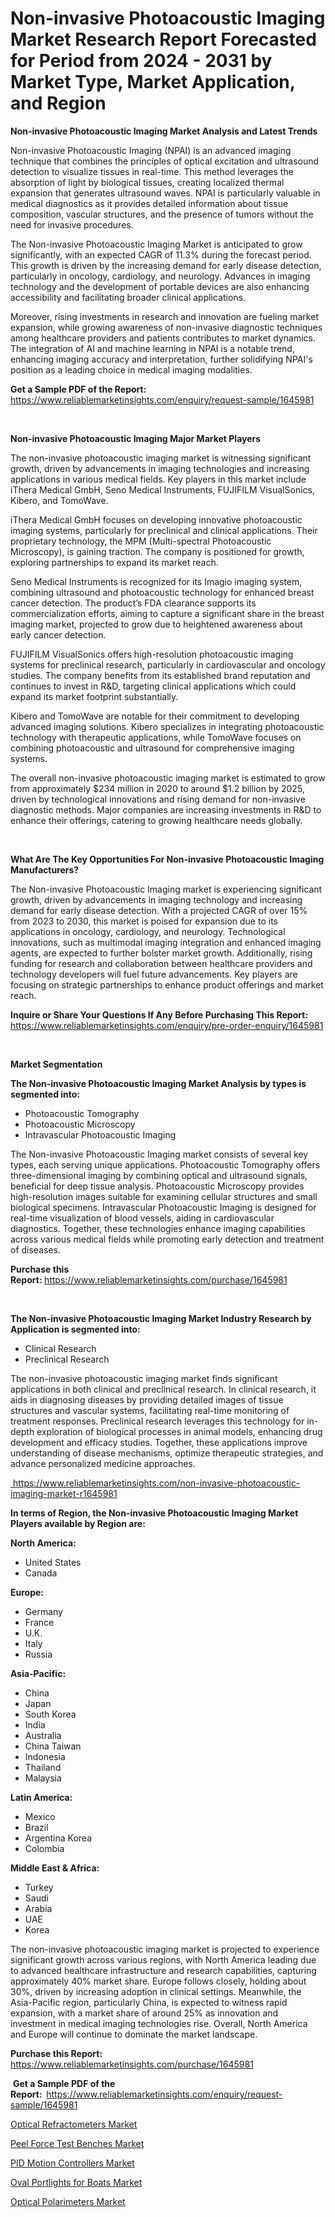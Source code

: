 <p><h1>Non-invasive Photoacoustic Imaging Market Research Report Forecasted for Period from 2024 -  2031 by Market Type, Market Application, and Region</h1></p><p><strong>Non-invasive Photoacoustic Imaging Market Analysis and Latest Trends</strong></p>
<p><p>Non-invasive Photoacoustic Imaging (NPAI) is an advanced imaging technique that combines the principles of optical excitation and ultrasound detection to visualize tissues in real-time. This method leverages the absorption of light by biological tissues, creating localized thermal expansion that generates ultrasound waves. NPAI is particularly valuable in medical diagnostics as it provides detailed information about tissue composition, vascular structures, and the presence of tumors without the need for invasive procedures.</p><p>The Non-invasive Photoacoustic Imaging Market is anticipated to grow significantly, with an expected CAGR of 11.3% during the forecast period. This growth is driven by the increasing demand for early disease detection, particularly in oncology, cardiology, and neurology. Advances in imaging technology and the development of portable devices are also enhancing accessibility and facilitating broader clinical applications. </p><p>Moreover, rising investments in research and innovation are fueling market expansion, while growing awareness of non-invasive diagnostic techniques among healthcare providers and patients contributes to market dynamics. The integration of AI and machine learning in NPAI is a notable trend, enhancing imaging accuracy and interpretation, further solidifying NPAI's position as a leading choice in medical imaging modalities.</p></p>
<p><strong>Get a Sample PDF of the Report:&nbsp;</strong> <a href="https://www.reliablemarketinsights.com/enquiry/request-sample/1645981?utm_campaign=1619&utm_medium=2&utm_source=Github&utm_content=ia&utm_term=27102024&utm_id=non-invasive-photoacoustic-imaging">https://www.reliablemarketinsights.com/enquiry/request-sample/1645981</a></p>
<p>&nbsp;</p>
<p><strong>Non-invasive Photoacoustic Imaging Major Market Players</strong></p>
<p><p>The non-invasive photoacoustic imaging market is witnessing significant growth, driven by advancements in imaging technologies and increasing applications in various medical fields. Key players in this market include iThera Medical GmbH, Seno Medical Instruments, FUJIFILM VisualSonics, Kibero, and TomoWave.</p><p>iThera Medical GmbH focuses on developing innovative photoacoustic imaging systems, particularly for preclinical and clinical applications. Their proprietary technology, the MPM (Multi-spectral Photoacoustic Microscopy), is gaining traction. The company is positioned for growth, exploring partnerships to expand its market reach.</p><p>Seno Medical Instruments is recognized for its Imagio imaging system, combining ultrasound and photoacoustic technology for enhanced breast cancer detection. The product’s FDA clearance supports its commercialization efforts, aiming to capture a significant share in the breast imaging market, projected to grow due to heightened awareness about early cancer detection.</p><p>FUJIFILM VisualSonics offers high-resolution photoacoustic imaging systems for preclinical research, particularly in cardiovascular and oncology studies. The company benefits from its established brand reputation and continues to invest in R&D, targeting clinical applications which could expand its market footprint substantially.</p><p>Kibero and TomoWave are notable for their commitment to developing advanced imaging solutions. Kibero specializes in integrating photoacoustic technology with therapeutic applications, while TomoWave focuses on combining photoacoustic and ultrasound for comprehensive imaging systems.</p><p>The overall non-invasive photoacoustic imaging market is estimated to grow from approximately $234 million in 2020 to around $1.2 billion by 2025, driven by technological innovations and rising demand for non-invasive diagnostic methods. Major companies are increasing investments in R&D to enhance their offerings, catering to growing healthcare needs globally.</p></p>
<p>&nbsp;</p>
<p><strong>What Are The Key Opportunities For Non-invasive Photoacoustic Imaging Manufacturers?</strong></p>
<p><p>The Non-invasive Photoacoustic Imaging market is experiencing significant growth, driven by advancements in imaging technology and increasing demand for early disease detection. With a projected CAGR of over 15% from 2023 to 2030, this market is poised for expansion due to its applications in oncology, cardiology, and neurology. Technological innovations, such as multimodal imaging integration and enhanced imaging agents, are expected to further bolster market growth. Additionally, rising funding for research and collaboration between healthcare providers and technology developers will fuel future advancements. Key players are focusing on strategic partnerships to enhance product offerings and market reach.</p></p>
<p><strong>Inquire or Share Your Questions If Any Before Purchasing This Report:</strong> <a href="https://www.reliablemarketinsights.com/enquiry/pre-order-enquiry/1645981?utm_campaign=1619&utm_medium=2&utm_source=Github&utm_content=ia&utm_term=27102024&utm_id=non-invasive-photoacoustic-imaging">https://www.reliablemarketinsights.com/enquiry/pre-order-enquiry/1645981</a></p>
<p>&nbsp;</p>
<p><strong>Market Segmentation</strong></p>
<p><strong>The Non-invasive Photoacoustic Imaging Market Analysis by types is segmented into:</strong></p>
<p><ul><li>Photoacoustic Tomography</li><li>Photoacoustic Microscopy</li><li>Intravascular Photoacoustic Imaging</li></ul></p>
<p><p>The Non-invasive Photoacoustic Imaging market consists of several key types, each serving unique applications. Photoacoustic Tomography offers three-dimensional imaging by combining optical and ultrasound signals, beneficial for deep tissue analysis. Photoacoustic Microscopy provides high-resolution images suitable for examining cellular structures and small biological specimens. Intravascular Photoacoustic Imaging is designed for real-time visualization of blood vessels, aiding in cardiovascular diagnostics. Together, these technologies enhance imaging capabilities across various medical fields while promoting early detection and treatment of diseases.</p></p>
<p><strong>Purchase this Report:&nbsp;</strong><a href="https://www.reliablemarketinsights.com/purchase/1645981?utm_campaign=1619&utm_medium=2&utm_source=Github&utm_content=ia&utm_term=27102024&utm_id=non-invasive-photoacoustic-imaging">https://www.reliablemarketinsights.com/purchase/1645981</a></p>
<p>&nbsp;</p>
<p><strong>The Non-invasive Photoacoustic Imaging Market Industry Research by Application is segmented into:</strong></p>
<p><ul><li>Clinical Research</li><li>Preclinical Research</li></ul></p>
<p><p>The non-invasive photoacoustic imaging market finds significant applications in both clinical and preclinical research. In clinical research, it aids in diagnosing diseases by providing detailed images of tissue structures and vascular systems, facilitating real-time monitoring of treatment responses. Preclinical research leverages this technology for in-depth exploration of biological processes in animal models, enhancing drug development and efficacy studies. Together, these applications improve understanding of disease mechanisms, optimize therapeutic strategies, and advance personalized medicine approaches.</p></p>
<p><a href="https://www.reliablemarketinsights.com/non-invasive-photoacoustic-imaging-market-r1645981?utm_campaign=1619&utm_medium=2&utm_source=Github&utm_content=ia&utm_term=27102024&utm_id=non-invasive-photoacoustic-imaging">&nbsp;https://www.reliablemarketinsights.com/non-invasive-photoacoustic-imaging-market-r1645981</a></p>
<p><strong>In terms of Region, the Non-invasive Photoacoustic Imaging Market Players available by Region are:</strong></p>
<p>
    <p> <strong> North America: </strong>
        <ul>
            <li>United States</li>
            <li>Canada</li>
        </ul>
        </p> 
    <p> <strong> Europe: </strong>
        <ul>
            <li>Germany</li>
            <li>France</li>
            <li>U.K.</li>
            <li>Italy</li>
            <li>Russia</li>
        </ul>
        </p> 
    <p> <strong> Asia-Pacific: </strong>
        <ul>
            <li>China</li>
            <li>Japan</li>
            <li>South Korea</li>
            <li>India</li>
            <li>Australia</li>
            <li>China Taiwan</li>
            <li>Indonesia</li>
            <li>Thailand</li>
            <li>Malaysia</li>
        </ul>
        </p> 
    <p> <strong> Latin America: </strong>
        <ul>
            <li>Mexico</li>
            <li>Brazil</li>
            <li>Argentina Korea</li>
            <li>Colombia</li>
        </ul>
        </p> 
    <p> <strong> Middle East & Africa: </strong>
        <ul>
            <li>Turkey</li>
            <li>Saudi</li>
            <li>Arabia</li>
            <li>UAE</li>
            <li>Korea</li>
        </ul>
    </p>
    </p>
<p><p>The non-invasive photoacoustic imaging market is projected to experience significant growth across various regions, with North America leading due to advanced healthcare infrastructure and research capabilities, capturing approximately 40% market share. Europe follows closely, holding about 30%, driven by increasing adoption in clinical settings. Meanwhile, the Asia-Pacific region, particularly China, is expected to witness rapid expansion, with a market share of around 25% as innovation and investment in medical imaging technologies rise. Overall, North America and Europe will continue to dominate the market landscape.</p></p>
<p><strong>Purchase this Report: </strong><a href="https://www.reliablemarketinsights.com/purchase/1645981?utm_campaign=1619&utm_medium=2&utm_source=Github&utm_content=ia&utm_term=27102024&utm_id=non-invasive-photoacoustic-imaging">https://www.reliablemarketinsights.com/purchase/1645981</a></p>
<p>&nbsp;<strong>Get a Sample PDF of the Report:&nbsp;&nbsp;</strong><a href="https://www.reliablemarketinsights.com/enquiry/request-sample/1645981?utm_campaign=1619&utm_medium=2&utm_source=Github&utm_content=ia&utm_term=27102024&utm_id=non-invasive-photoacoustic-imaging">https://www.reliablemarketinsights.com/enquiry/request-sample/1645981</a></p>
<p><strong></strong></p>
<p><p><a href="https://www.linkedin.com/pulse/exploring-optical-refractometers-market-dynamics-global-trends-isn6e?trk=public_post_embed_feed-article-content&utm_campaign=1619&utm_medium=2&utm_source=Github&utm_content=ia&utm_term=27102024&utm_id=non-invasive-photoacoustic-imaging">Optical Refractometers Market</a></p><p><a href="https://www.linkedin.com/pulse/peel-force-test-benches-market-overview-regional-outlook-zutde?trk=public_post_embed_feed-article-content&utm_campaign=1619&utm_medium=2&utm_source=Github&utm_content=ia&utm_term=27102024&utm_id=non-invasive-photoacoustic-imaging">Peel Force Test Benches Market</a></p><p><a href="https://www.linkedin.com/pulse/strategic-market-insights-navigating-global-pid-motion-wence?trk=public_post_embed_feed-article-content&utm_campaign=1619&utm_medium=2&utm_source=Github&utm_content=ia&utm_term=27102024&utm_id=non-invasive-photoacoustic-imaging">PID Motion Controllers Market</a></p><p><a href="https://www.linkedin.com/pulse/oval-portlights-boats-market-overview-forecast-2024-x0ose?trk=public_post_embed_feed-article-content&utm_campaign=1619&utm_medium=2&utm_source=Github&utm_content=ia&utm_term=27102024&utm_id=non-invasive-photoacoustic-imaging">Oval Portlights for Boats Market</a></p><p><a href="https://www.linkedin.com/pulse/optical-polarimeters-landscape-product-spectrum-market-trajectories-4gtle?trk=public_post_embed_feed-article-content&utm_campaign=1619&utm_medium=2&utm_source=Github&utm_content=ia&utm_term=27102024&utm_id=non-invasive-photoacoustic-imaging">Optical Polarimeters Market</a></p></p>